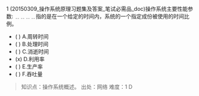 1
(20150309_操作系统原理习题集及答案_笔试必需品_doc)操作系统主要性能参数:
﹎﹎﹎﹎指的是在一个给定的时间内，系统的一个指定成份被使用的时间比例。
- ( ) A.周转时间 
- ( ) B.处理时间 
- ( ) C.消逝时间 
- (x) D.利用率 
- ( ) E.生产率 
- ( ) F.吞吐量

> 知识点：操作系统概述。
> 出处：网络
> 难度：1
> D

